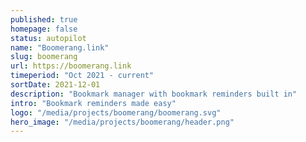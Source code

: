 ```yaml
---
published: true
homepage: false
status: autopilot
name: "Boomerang.link"
slug: boomerang
url: https://boomerang.link
timeperiod: "Oct 2021 - current"
sortDate: 2021-12-01
description: "Bookmark manager with bookmark reminders built in"
intro: "Bookmark reminders made easy"
logo: "/media/projects/boomerang/boomerang.svg"
hero_image: "/media/projects/boomerang/header.png"
---
```

